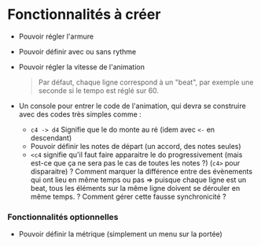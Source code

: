 # Fonctionnalités à créer

* Pouvoir régler l'armure

* Pouvoir définir avec ou sans rythme
* Pouvoir régler la vitesse de l'animation
  > Par défaut, chaque ligne correspond à un "beat", par exemple une seconde si
  le tempo est réglé sur 60.
* Un console pour entrer le code de l'animation, qui devra se construire avec
  des codes très simples comme&nbsp;:
  - `c4 -> d4` Signifie que le do monte au ré (idem avec `<-` en descendant)
  - Pouvoir définir les notes de départ (un accord, des notes seules)
  - `<c4` signifie qu'il faut faire apparaitre le do progressivement (mais
  est-ce que ça ne sera pas le cas de toutes les notes&nbsp;?) (`c4>` pour disparaitre)
  ? Comment marquer la différence entre des évènements qui ont lieu en même temps
  ou pas => puisque chaque ligne est un beat, tous les éléments sur la même ligne
  doivent se dérouler en même temps.
  ? Comment gérer cette fausse synchronicité ?
  

### Fonctionnalités optionnelles

* Pouvoir définir la métrique (simplement un menu sur la portée)